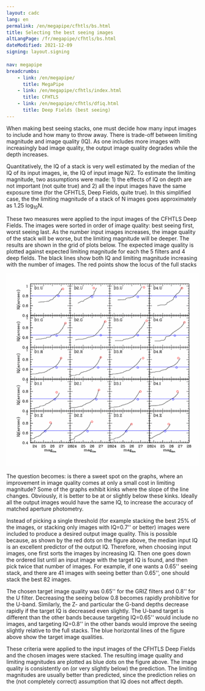 ```yaml
---
layout: cadc
lang: en
permalink: /en/megapipe/cfhtls/bs.html
title: Selecting the best seeing images
altLangPage: /fr/megapipe/cfhtls/bs.html
dateModified: 2021-12-09
signing: layout.signing

nav: megapipe
breadcrumbs:
    - link: /en/megapipe/
      title: MegaPipe
    - link: /en/megapipe/cfhtls/index.html
      title: CFHTLS
    - link: /en/megapipe/cfhtls/dfiq.html
      title: Deep Fields (best seeing)
---
```


<p>
    When making best seeing stacks, one must decide how many input images
    to include and how many to throw away. There is trade-off between
    limiting magnitude and image quality (IQ). As one includes more images
    with increasingly bad image quality, the output image quality degrades
    while the depth increases.
</p>
<p>
    Quantitatively, the IQ of a stack is very well estimated by the
    median of the IQ of its input images, ie, the IQ of input image N/2.  
    To estimate the limiting magnitude, two assumptions were made:
    1) the effects of IQ on depth are not important (not quite true) and
    2) all the input images have the same exposure time (for the CFHTLS, Deep
    Fields, quite true).  In this simplified case, the the limiting magnitude of a
    stack of N images goes approximately as 1.25&nbsp;log<sub>10</sub>N.
</p>
<p>
    These two measures were applied to the input images of the CFHTLS
    Deep Fields. The images were sorted in order of image quality:
    best seeing first, worst seeing last. As the number input images
    increases, the image quality of the stack will be worse, but the
    limiting magnitude will be deeper. The results are shown in the
    grid of plots below. The expected image quality is plotted against
    expected limiting magnitude for each the 5 filters and 4 deep
    fields. The black lines show both IQ and limiting magnitude
    increasing with the number of images. The red points show the
    locus of the full stacks
</p>
<img src="/static/images/megapipe/fiq.gif" alt="IQ vs. Limiting magnitude"/>
<p>
    The question becomes: is there a sweet spot on the graphs, where
    an improvement in image quality comes at only a small cost in
    limiting magnitude? Some of the graphs exhibit kinks where the
    slope of the line changes. Obviously, it is better to be at or
    slightly below these kinks. Ideally all the output images would
    have the same IQ, to increase the accuracy of matched aperture
    photometry.
</p>
<p>
     Instead of picking a single threshold (for example stacking the
     best 25% of the images, or stacking only images with IQ=0.7'' or
     better) images were included to produce a desired output image
     quality. This is possible because, as shown by the red dots on
     the figure above, the median input IQ is an excellent predictor
     of the output IQ. Therefore, when choosing input images, one
     first sorts the images by increasing IQ. Then one goes down the
     ordered list until an input image with the target IQ is found,
     and then pick twice that number of images. For example, if one
     wants a 0.65'' seeing stack, and there are 41 images with seeing
     better than 0.65'', one should stack the best 82 images.
</p>
<p>
    The chosen target image quality was 0.65'' for the GRIZ filters
    and 0.8'' for the U filter. Decreasing the seeing below 0.8
    becomes rapidly prohibitive for the U-band. Similarly, the Z- and
    particular the G-band depths decrease rapidly if the target IQ is
    decreased even slightly. The U-band target is different than the
    other bands because targeting IQ=0.65'' would include no images,
    and targeting IQ=0.8'' in the other bands would improve the seeing
    slightly relative to the full stacks. The blue horizontal lines
    of the figure above show the target image qualities.
</p>
<p>
     These criteria were applied to the input images of the CFHTLS Deep
     Fields and the chosen images were stacked. The resulting image
     quality and limiting magnitudes are plotted as blue dots on the
     figure above. The image quality is consistently on (or very
     slightly below) the prediction. The limiting magnitudes are
     usually better than predicted, since the prediction relies on the
     (not completely correct) assumption that IQ does not affect
     depth.
</p>
